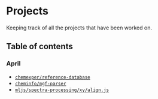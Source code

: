 # Projects

Keeping track of all the projects that have been worked on.

## Table of contents

### April

- [`chemexper/reference-database`](./chemexper/reference-database.md)
- [`cheminfo/mgf-parser`](./cheminfo/mgf-parser)
- [`mljs/spectra-processing/xy/align.js`](./smljs/pectra-processing_xy_align.md)

